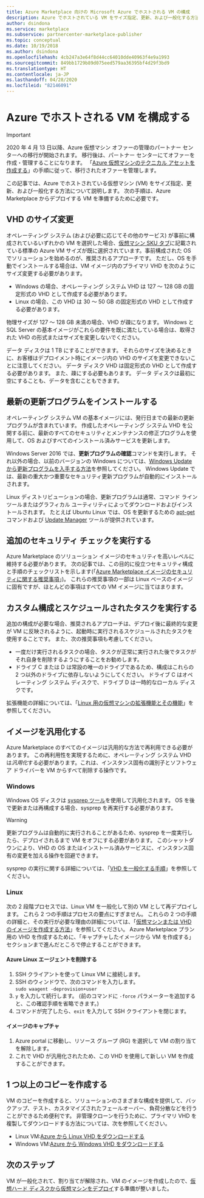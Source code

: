 ```yaml
---
title: Azure Marketplace 向けの Microsoft Azure でホストされる VM の構成
description: Azure でホストされている VM をサイズ指定、更新、および一般化する方法について説明します。
author: dsindona
ms.service: marketplace
ms.subservice: partnercenter-marketplace-publisher
ms.topic: conceptual
ms.date: 10/19/2018
ms.author: dsindona
ms.openlocfilehash: 4cb247a3e64f8d44cc64010dde40963f4e9a1993
ms.sourcegitcommit: 849bb1729b89d075eed579aa36395bf4d29f3bd9
ms.translationtype: HT
ms.contentlocale: ja-JP
ms.lasthandoff: 04/28/2020
ms.locfileid: "82146091"
---
```

# <a name="configure-the-azure-hosted-vm"></a>Azure でホストされる VM を構成する

> [!IMPORTANT]
> 2020 年 4 月 13 日以降、Azure 仮想マシン オファーの管理のパートナー センターへの移行が開始されます。 移行後は、パートナー センターにてオファーを作成・管理することになります。 「[Azure 仮想マシンのテクニカル アセットを作成する](https://docs.microsoft.com/azure/marketplace/partner-center-portal/azure-vm-create-offer)」の手順に従って、移行されたオファーを管理します。

この記事では、Azure でホストされている仮想マシン (VM) をサイズ指定、更新、および一般化する方法について説明します。  次の手順は、Azure Marketplace からデプロイする VM を準備するために必要です。

## <a name="sizing-the-vhds"></a>VHD のサイズ変更

<!--TD: Check if the following assertion is true. I didn't understand the original content. -->
オペレーティング システム (および必要に応じてその他のサービス) が事前に構成されているいずれかの VM を選択した場合、[仮想マシン SKU タブ](./cpp-skus-tab.md)に記載されている標準の Azure VM サイズが既に選択されています。事前構成された OS でソリューションを始めるのが、推奨されるアプローチです。  ただし、OS を手動でインストールする場合は、VM イメージ内のプライマリ VHD を次のようにサイズ変更する必要があります。

- Windows の場合、オペレーティング システム VHD は 127 ～ 128 GB の固定形式の VHD として作成する必要があります。 
- Linux の場合、この VHD は 30 ～ 50 GB の固定形式の VHD として作成する必要があります。

物理サイズが 127 ～ 128 GB 未満の場合、VHD が疎になります。 Windows と SQL Server の基本イメージがこれらの要件を既に満たしている場合は、取得された VHD の形式またはサイズを変更しないでください。 

データ ディスクは 1 TB にすることができます。 それらのサイズを決めるときに、お客様はデプロイメント時にイメージ内の VHD のサイズを変更できないことに注意してください。 データ ディスク VHD は固定形式の VHD として作成する必要があります。 また、疎にする必要もあります。 データ ディスクは最初に空にすることも、データを含むこともできます。


## <a name="install-the-most-current-updates"></a>最新の更新プログラムをインストールする

オペレーティング システム VM の基本イメージには、発行日までの最新の更新プログラムが含まれています。 作成したオペレーティング システム VHD を公開する前に、最新のすべてのセキュリティとメンテナンスの修正プログラムを使用して、OS およびすべてのインストール済みサービスを更新します。

Windows Server 2016 では、**更新プログラムの確認**コマンドを実行します。  それ以外の場合、以前のバージョンの Windows については、[Windows Update から更新プログラムを入手する方法](https://support.microsoft.com/help/3067639/how-to-get-an-update-through-windows-update)を参照してください。  Windows Update では、最新の重大かつ重要なセキュリティ更新プログラムが自動的にインストールされます。

Linux ディストリビューションの場合、更新プログラムは通常、コマンド ライン ツールまたはグラフィカル ユーティリティによってダウンロードおよびインストールされます。  たとえば Ubuntu Linux では、OS を更新するための [apt-get](https://manpages.ubuntu.com/manpages/cosmic/man8/apt-get.8.html) コマンドおよび [Update Manager](https://manpages.ubuntu.com/manpages/cosmic/man8/update-manager.8.html) ツールが提供されています。


## <a name="perform-additional-security-checks"></a>追加のセキュリティ チェックを実行する

Azure Marketplace のソリューション イメージのセキュリティを高いレベルに維持する必要があります。  次の記事では、この目的に役立つセキュリティ構成と手順のチェックリストを示します(「[Azure Marketplace イメージのセキュリティに関する推奨事項](https://docs.microsoft.com/azure/security/security-recommendations-azure-marketplace-images)」)。  これらの推奨事項の一部は Linux ベースのイメージに固有ですが、ほとんどの事項はすべての VM イメージに当てはまります。 


## <a name="perform-custom-configuration-and-scheduled-tasks"></a>カスタム構成とスケジュールされたタスクを実行する

追加の構成が必要な場合、推奨されるアプローチは、デプロイ後に最終的な変更が VM に反映されるように、起動時に実行されるスケジュールされたタスクを使用することです。  また、次の推奨事項も考慮してください。
- 一度だけ実行されるタスクの場合、タスクが正常に実行された後でタスクがそれ自身を削除するようにすることをお勧めします。
- ドライブ C または D は常設の唯一のドライブであるため、構成はこれらの 2 つ以外のドライブに依存しないようにしてください。 ドライブ C はオペレーティング システム ディスクで、ドライブ D は一時的なローカル ディスクです。

拡張機能の詳細については、「[Linux 用の仮想マシンの拡張機能とその機能](https://docs.microsoft.com/azure/virtual-machines/extensions/features-linux)」を参照してください。


## <a name="generalize-the-image"></a>イメージを汎用化する

Azure Marketplace のすべてのイメージは汎用的な方法で再利用できる必要があります。 この再利用性を実現するために、オペレーティング システム VHD は*汎用化*する必要があります。これは、インスタンス固有の識別子とソフトウェア ドライバーを VM からすべて削除する操作です。

### <a name="windows"></a>Windows

Windows OS ディスクは [sysprep ツール](https://docs.microsoft.com/windows-hardware/manufacture/desktop/sysprep--system-preparation--overview)を使用して汎用化されます。 OS を後で更新または再構成する場合、sysprep を再実行する必要があります。 

> [!WARNING]
>  更新プログラムは自動的に実行されることがあるため、sysprep を一度実行したら、デプロイされるまで VM をオフにする必要があります。  このシャットダウンにより、VHD の OS またはインストール済みサービスに、インスタンス固有の変更を加える操作を回避できます。

sysprep の実行に関する詳細については、「[VHD を一般化する手順](https://docs.microsoft.com/azure/virtual-machines/windows/capture-image-resource#generalize-the-windows-vm-using-sysprep)」を参照してください。

### <a name="linux"></a>Linux

次の 2 段階プロセスでは、Linux VM を一般化して別の VM として再デプロイします。 これら 2 つの手順はプロセスの要点にすぎません。 これらの 2 つの手順の詳細と、その実行が必要な理由の詳細については、「[仮想マシンまたは VHD のイメージを作成する方法](../../../virtual-machines/linux/capture-image.md)」を参照してください。 Azure Marketplace プラン用の VHD を作成するために、「キャプチャしたイメージから VM を作成する」セクションまで進んだところで停止することができます。

#### <a name="remove-the-azure-linux-agent"></a>Azure Linux エージェントを削除する
1.  SSH クライアントを使って Linux VM に接続します。
2.  SSH のウィンドウで、次のコマンドを入力します。 <br/>
    `sudo waagent -deprovision+user`
3.  `y` を入力して続行します。 (前のコマンドに `-force` パラメーターを追加すると、この確認手順を省略できます。)
4.  コマンドが完了したら、`exit` を入力して SSH クライアントを閉じます。

<!-- TD: I need to add meat and/or references to the following steps -->
#### <a name="capture-the-image"></a>イメージのキャプチャ
1.  Azure portal に移動し、リソース グループ (RG) を選択して VM の割り当てを解除します。
2.  これで VHD が汎用化されたため、この VHD を使用して新しい VM を作成することができます。


## <a name="create-one-or-more-copies"></a>1 つ以上のコピーを作成する

VM のコピーを作成すると、ソリューションのさまざまな構成を提供して、バックアップ、テスト、カスタマイズされたフェールオーバー、負荷分散などを行うことができるため便利です。 非管理クローンを行うために、プライマリ VHD を複製してダウンロードする方法については、次を参照してください。

- Linux VM:[Azure から Linux VHD をダウンロードする](../../../virtual-machines/linux/download-vhd.md)
- Windows VM:[Azure から Windows VHD をダウンロードする](../../../virtual-machines/windows/download-vhd.md)


## <a name="next-steps"></a>次のステップ

VM が一般化されて、割り当てが解除され、VM のイメージを作成したので、[仮想ハード ディスクから仮想マシンをデプロイ](./cpp-deploy-vm-vhd.md)する準備が整いました。
